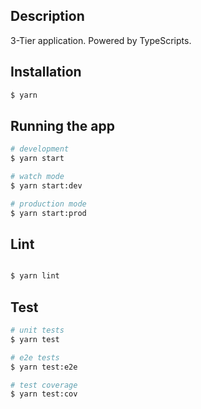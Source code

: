 ## Description

3-Tier application. Powered by TypeScripts.

## Installation

```bash
$ yarn
```

## Running the app

```bash
# development
$ yarn start

# watch mode
$ yarn start:dev

# production mode
$ yarn start:prod
```

## Lint

```bash

$ yarn lint

```

## Test

```bash
# unit tests
$ yarn test

# e2e tests
$ yarn test:e2e

# test coverage
$ yarn test:cov
```
